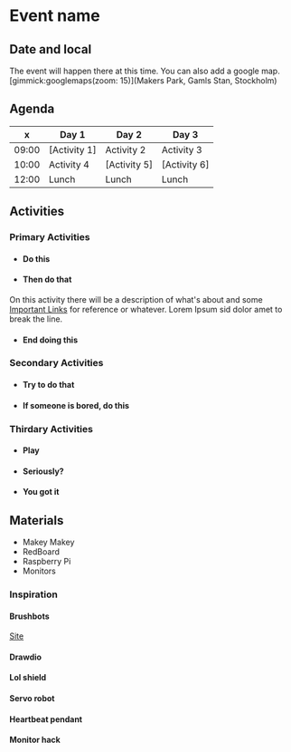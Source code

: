 # Event name

## Date and local
The event will happen there at this time. You can also add a google map.
[gimmick:googlemaps(zoom: 15)](Makers Park, Gamls Stan, Stockholm)

## Agenda
x	 	| Day 1 		| Day 2 		| Day 3 
---	 	| ----- 		| ----- 		| -----
09:00	| [Activity 1] 	| Activity 2	| Activity 3
10:00	| Activity 4 	| [Activity 5]	| [Activity 6]
12:00	| Lunch	 		| Lunch			| Lunch	

## Activities

### Primary Activities

* #### Do this
* #### Then do that
On this activity there will be a description of what's about and some [Important Links]() for reference or whatever. Lorem Ipsum sid dolor amet to break the line.
* #### End doing this

### Secondary Activities

* #### Try to do that
* #### If someone is bored, do this

### Thirdary Activities

* #### Play
* #### Seriously?
* #### You got it

## Materials
* Makey Makey
* RedBoard
* Raspberry Pi
* Monitors

### Inspiration

#### Brushbots
[Site](http://www.makershed.com/BrushBots_p/msbb.htm)

#### Drawdio
[](https://www.youtube.com/watch?v=Qmp-Qi7-ltY)

#### Lol shield
[](https://www.youtube.com/watch?v=FVRrOtP1Dvk)

#### Servo robot
[](https://www.youtube.com/watch?v=DWSbFfW3lC4)

#### Heartbeat pendant
[](https://www.youtube.com/watch?v=QTFiRFCth1Y)

#### Monitor hack
[](https://www.youtube.com/watch?v=zL_HAmWQTgA)